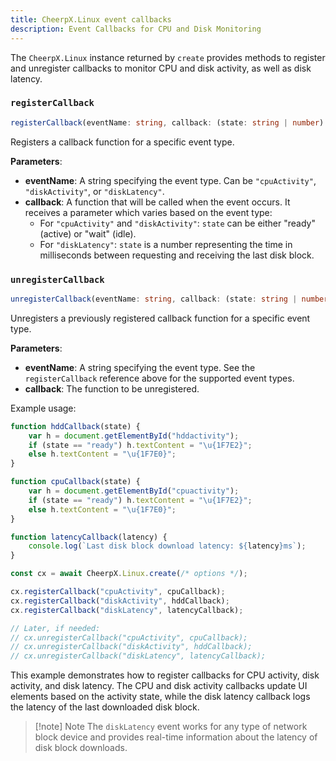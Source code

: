 ```yaml
---
title: CheerpX.Linux event callbacks
description: Event Callbacks for CPU and Disk Monitoring
---
```


The `CheerpX.Linux` instance returned by `create` provides methods to register and unregister callbacks to monitor CPU and disk activity, as well as disk latency.

### `registerCallback`

```ts
registerCallback(eventName: string, callback: (state: string | number) => void): void
```

Registers a callback function for a specific event type.

**Parameters**:

- **eventName**: A string specifying the event type. Can be `"cpuActivity"`, `"diskActivity"`, or `"diskLatency"`.
- **callback**: A function that will be called when the event occurs. It receives a parameter which varies based on the event type:
  - For `"cpuActivity"` and `"diskActivity"`: `state` can be either "ready" (active) or "wait" (idle).
  - For `"diskLatency"`: `state` is a number representing the time in milliseconds between requesting and receiving the last disk block.

### `unregisterCallback`

```ts
unregisterCallback(eventName: string, callback: (state: string | number) => void): void
```

Unregisters a previously registered callback function for a specific event type.

**Parameters**:

- **eventName**: A string specifying the event type. See the `registerCallback` reference above for the supported event types.
- **callback**: The function to be unregistered.

Example usage:

```js
function hddCallback(state) {
	var h = document.getElementById("hddactivity");
	if (state == "ready") h.textContent = "\u{1F7E2}";
	else h.textContent = "\u{1F7E0}";
}

function cpuCallback(state) {
	var h = document.getElementById("cpuactivity");
	if (state == "ready") h.textContent = "\u{1F7E2}";
	else h.textContent = "\u{1F7E0}";
}

function latencyCallback(latency) {
	console.log(`Last disk block download latency: ${latency}ms`);
}

const cx = await CheerpX.Linux.create(/* options */);

cx.registerCallback("cpuActivity", cpuCallback);
cx.registerCallback("diskActivity", hddCallback);
cx.registerCallback("diskLatency", latencyCallback);

// Later, if needed:
// cx.unregisterCallback("cpuActivity", cpuCallback);
// cx.unregisterCallback("diskActivity", hddCallback);
// cx.unregisterCallback("diskLatency", latencyCallback);
```

This example demonstrates how to register callbacks for CPU activity, disk activity, and disk latency. The CPU and disk activity callbacks update UI elements based on the activity state, while the disk latency callback logs the latency of the last downloaded disk block.

> [!note] Note
> The `diskLatency` event works for any type of network block device and provides real-time information about the latency of disk block downloads.

[Promise]: https://developer.mozilla.org/en-US/docs/Web/JavaScript/Reference/Global_Objects/Promise
